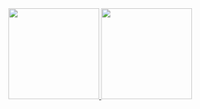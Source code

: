<div>
  <a href="https://github.com/UnoDevs">
  <img height="180em" src="https://github-readme-stats.vercel.app/api/top-langs/?usernameUnoDevs&layout=compact&langs_count=7&theme=dracula"/>
  <img height="180em" src="https://github-readme-stats.vercel.app/api?username=UnoDevs&show_icons=true&theme=dracula&include_all_commits=true&count_private=true"/>
</div>
